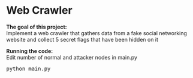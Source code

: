 <H1>Web Crawler</H1>

**The goal of this project:**
<br>Implement a web crawler that gathers data from a fake social networking website and collect 5 secret flags that have been hidden on it

**Running the code:**
<br>Edit number of normal and attacker nodes in main.py
<pre>python main.py</pre>
